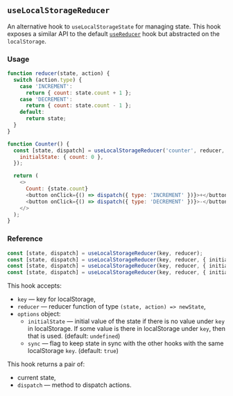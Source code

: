 ## `useLocalStorageReducer`

An alternative hook to `useLocalStorageState` for managing state. This hook exposes a similar API to the default [`useReducer`](https://reactjs.org/docs/hooks-reference.html#usereducer) hook but abstracted on the `localStorage`.


### Usage
```js
function reducer(state, action) {
  switch (action.type) {
    case 'INCREMENT':
      return { count: state.count + 1 };
    case 'DECREMENT':
      return { count: state.count - 1 };
    default:
      return state;
  }
}

function Counter() {
  const [state, dispatch] = useLocalStorageReducer('counter', reducer, {
    initialState: { count: 0 },
  });

  return (
    <>
      Count: {state.count}
      <button onClick={() => dispatch({ type: 'INCREMENT' })}>+</button>
      <button onClick={() => dispatch({ type: 'DECREMENT' })}>-</button>
    </>
  );
}
```

### Reference

```js
const [state, dispatch] = useLocalStorageReducer(key, reducer);
const [state, dispatch] = useLocalStorageReducer(key, reducer, { initialState });
const [state, dispatch] = useLocalStorageReducer(key, reducer, { initialState, sync: true });
const [state, dispatch] = useLocalStorageReducer(key, reducer, { initialState, sync: false });
```


This hook accepts:
- `key` — key for localStorage,
- `reducer` — reducer function of type `(state, action) => newState`,
- `options` object:
  - `initialState` — initial value of the state if there is no value under `key` in localStorage. If some value is there in localStorage under `key`, then that is used. (default: `undefined`)
  - `sync` — flag to keep state in sync with the other hooks with the same localStorage `key`. (default: `true`)

This hook returns a pair of:
- current state,
- `dispatch` — method to dispatch actions.
